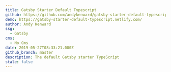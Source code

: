 ```yaml
---
title: Gatsby Starter Default Typescript
github: https://github.com/andykenward/gatsby-starter-default-typescript
demo: https://gatsby-starter-default-typescript.netlify.com/
author: Andy Kenward
ssg:
  - Gatsby
cms:
  - No Cms
date: 2019-05-27T08:33:21.000Z
github_branch: master
description: The default Gatsby starter TypeScript
stale: false
---
```

